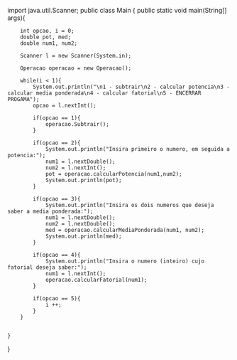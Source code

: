 import java.util.Scanner;
public class Main
{
    public static void main(String[] args){
        
        int opcao, i = 0;
        double pot, med;
        double num1, num2;
        
        Scanner l = new Scanner(System.in);
        
        Operacao operacao = new Operacao();
        
        while(i < 1){
            System.out.println("\n1 - subtrair\n2 - calcular potencia\n3 - calcular media ponderada\n4 - calcular fatorial\n5 - ENCERRAR PROGAMA");
            opcao = l.nextInt();
        
            if(opcao == 1){
                operacao.Subtrair();
            }
            
            if(opcao == 2){
                System.out.println("Insira primeiro o numero, em seguida a potencia:");
                num1 = l.nextDouble();
                num2 = l.nextInt();
                pot = operacao.calcularPotencia(num1,num2);
                System.out.println(pot);
            }
            
            if(opcao == 3){
                System.out.println("Insira os dois numeros que deseja saber a media ponderada:");
                num1 = l.nextDouble();
                num2 = l.nextDouble();
                med = operacao.calcularMediaPonderada(num1, num2);
                System.out.println(med);
            }
            
            if(opcao == 4){
                System.out.println("Insira o numero (inteiro) cujo fatorial deseja saber:");
                num1 = l.nextInt();
                operacao.calcularFatorial(num1);
            }
            
            if(opcao == 5){
                i ++;
            }
        }
        
        
    }
}
